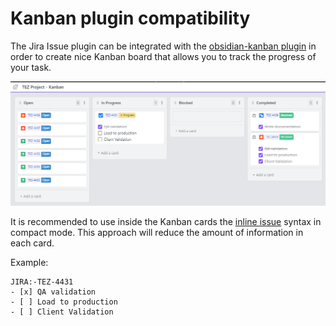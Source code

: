 # Kanban plugin compatibility

The Jira Issue plugin can be integrated with the [obsidian-kanban plugin](https://github.com/mgmeyers/obsidian-kanban) in order to create nice Kanban board that allows you to track the progress of your task.

![kanban1](/img/kanban1.png)

It is recommended to use inside the Kanban cards the [inline issue](/docs/components/inline-issue) syntax in compact mode. This approach will reduce the amount of information in each card.

Example:
```
JIRA:-TEZ-4431
- [x] QA validation
- [ ] Load to production
- [ ] Client Validation
```